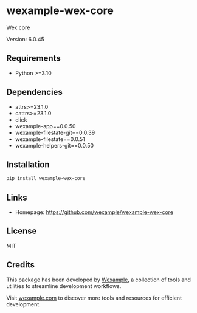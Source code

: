 # wexample-wex-core

Wex core

Version: 6.0.45

## Requirements

- Python >=3.10

## Dependencies

- attrs>=23.1.0
- cattrs>=23.1.0
- click
- wexample-app==0.0.50
- wexample-filestate-git==0.0.39
- wexample-filestate==0.0.51
- wexample-helpers-git==0.0.50

## Installation

```bash
pip install wexample-wex-core
```

## Links

- Homepage: https://github.com/wexample/wexample-wex-core

## License

MIT
## Credits

This package has been developed by [Wexample](https://wexample.com), a collection of tools and utilities to streamline development workflows.

Visit [wexample.com](https://wexample.com) to discover more tools and resources for efficient development.